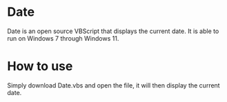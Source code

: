 # Date
Date is an open source VBScript that displays the current date. It is able to run on Windows 7 through Windows 11.
# How to use
Simply download Date.vbs and open the file, it will then display the current date.
